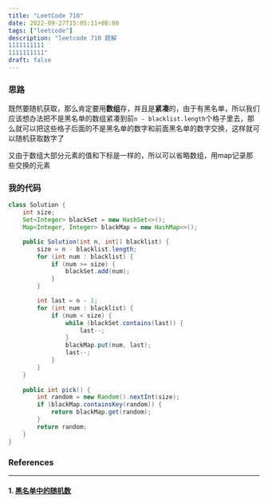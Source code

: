```yaml
---
title: "LeetCode 710"
date: 2022-09-27T15:05:11+08:00
tags: ["leetcode"]
description: "leetcode 710 题解
1111111111
1111111111"
draft: false
---
```


### 思路

既然要随机获取，那么肯定要用**数组**存，并且是**紧凑**的，由于有黑名单，所以我们应该想办法把不是黑名单的数组紧凑到前`n - blacklist.length`个格子里去，那么就可以把这些格子后面的不是黑名单的数字和前面黑名单的数字交换，这样就可以随机获取数字了

又由于数组大部分元素的值和下标是一样的，所以可以省略数组，用map记录那些交换的元素

### 我的代码

```java
class Solution {
    int size;
    Set<Integer> blackSet = new HashSet<>();
    Map<Integer, Integer> blackMap = new HashMap<>();

    public Solution(int n, int[] blacklist) {
        size = n - blacklist.length;
        for (int num : blacklist) {
            if (num >= size) {
                blackSet.add(num);
            }
        }

        int last = n - 1;
        for (int num : blacklist) {
            if (num < size) {
                while (blackSet.contains(last)) {
                    last--;
                }
                blackMap.put(num, last);
                last--;
            }
        }
    }
    
    public int pick() {
        int random = new Random().nextInt(size);
        if (blackMap.containsKey(random)) {
            return blackMap.get(random);
        }
        return random;
    }
}
```

### References

---

#### 1. [黑名单中的随机数](https://leetcode.cn/problems/random-pick-with-blacklist/)
